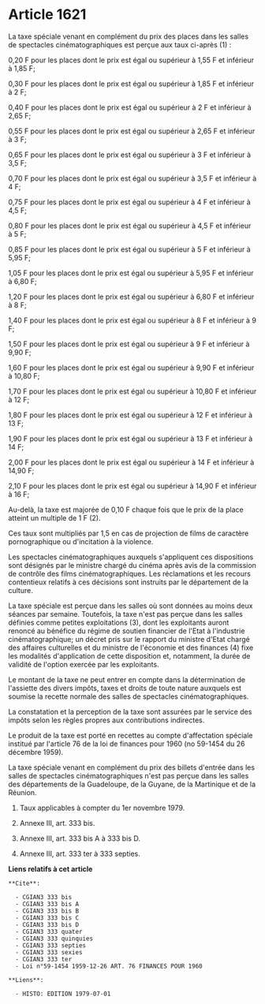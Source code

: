 # Article 1621

La taxe spéciale venant en complément du prix des places dans les salles de spectacles cinématographiques est perçue aux taux
ci-après (1) :

0,20 F pour les places dont le prix est égal ou supérieur à 1,55  F et inférieur à 1,85 F;

0,30 F pour les places dont le prix est égal ou supérieur à 1,85 F et inférieur à 2 F;

0,40 F pour les places dont le prix est égal ou supérieur à 2 F et inférieur à 2,65 F;

0,55 F pour les places dont le prix est égal ou supérieur à 2,65 F et inférieur à 3 F;

0,65 F pour les places dont le prix est égal ou supérieur à 3 F et inférieur à 3,5 F;

0,70 F pour les places dont le prix est égal ou supérieur à 3,5 F et inférieur à 4 F;

0,75 F pour les places dont le prix est égal ou supérieur à 4 F et inférieur à 4,5 F;

0,80 F pour les places dont le prix est égal ou supérieur à 4,5 F et inférieur à 5 F;

0,85 F pour les places dont le prix est égal ou supérieur à 5 F et inférieur à 5,95 F;

1,05 F pour les places dont le prix est égal ou supérieur à 5,95 F et inférieur à 6,80 F;

1,20 F pour les places dont le prix est égal ou supérieur à 6,80 F et inférieur à 8 F;

1,40 F pour les places dont le prix est égal ou supérieur à 8 F et inférieur à 9 F;

1,50 F pour les places dont le prix est égal ou supérieur à 9 F et inférieur à 9,90 F;

1,60 F pour les places dont le prix est égal ou supérieur à 9,90 F et inférieur à 10,80 F;

1,70 F pour les places dont le prix est égal ou supérieur à 10,80 F et inférieur à 12 F;

1,80 F pour les places dont le prix est égal ou supérieur à 12 F et inférieur à 13 F;

1,90 F pour les places dont le prix est égal ou supérieur à 13 F et inférieur à 14 F;

2,00 F pour les places dont le prix est égal ou supérieur à 14 F et inférieur à 14,90 F;

2,10 F pour les places dont le prix est égal ou supérieur à 14,90 F et inférieur à 16 F;

Au-delà, la taxe est majorée de 0,10 F chaque fois que le prix de la place atteint un multiple de 1 F (2).

Ces taux sont multipliés par 1,5 en cas de projection de films de caractère pornographique ou d'incitation à la violence.

Les spectacles cinématographiques auxquels s'appliquent ces dispositions sont désignés par le ministre chargé du cinéma après
avis de la commission de contrôle des films cinématographiques. Les réclamations et les recours contentieux relatifs à ces
décisions sont instruits par le département de la culture.

La taxe spéciale est perçue dans les salles où sont données au moins deux séances par semaine. Toutefois, la taxe n'est pas
perçue dans les salles définies comme petites exploitations (3), dont les exploitants auront renoncé au bénéfice du régime de
soutien financier de l'Etat à l'industrie cinématographique; un décret pris sur le rapport du ministre d'Etat chargé des
affaires culturelles et du ministre de l'économie et des finances (4) fixe les modalités d'application de cette disposition
et, notamment, la durée de validité de l'option exercée par les exploitants.

Le montant de la taxe ne peut entrer en compte dans la détermination de l'assiette des divers impôts, taxes et droits de
toute nature auxquels est soumise la recette normale des salles de spectacles cinématographiques.

La constatation et la perception de la taxe sont assurées par le service des impôts selon les règles propres aux
contributions indirectes.

Le produit de la taxe est porté en recettes au compte d'affectation spéciale institué par l'article 76 de la loi de finances
pour 1960 (no 59-1454 du 26 décembre 1959).

La taxe spéciale venant en complément du prix des billets d'entrée dans les salles de spectacles cinématographiques n'est pas
perçue dans les salles des départements de la Guadeloupe, de la Guyane, de la Martinique et de la Réunion.

1)  Taux applicables à compter du 1er novembre 1979.

2)  Annexe III, art. 333 bis.

3)  Annexe III, art. 333 bis A à 333 bis D.

4)  Annexe III, art. 333 ter à 333 septies.

**Liens relatifs à cet article**

	**Cite**:

	  - CGIAN3 333 bis
	  - CGIAN3 333 bis A
	  - CGIAN3 333 bis B
	  - CGIAN3 333 bis C
	  - CGIAN3 333 bis D
	  - CGIAN3 333 quater
	  - CGIAN3 333 quinquies
	  - CGIAN3 333 septies
	  - CGIAN3 333 sexies
	  - CGIAN3 333 ter
	  - Loi n°59-1454 1959-12-26 ART. 76 FINANCES POUR 1960

	**Liens**:

	  - HISTO: EDITION 1979-07-01
